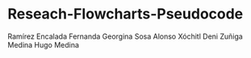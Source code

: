 # Reseach-Flowcharts-Pseudocode

Ramírez Encalada Fernanda Georgina
Sosa Alonso Xóchitl Deni
Zuñiga Medina Hugo Medina

